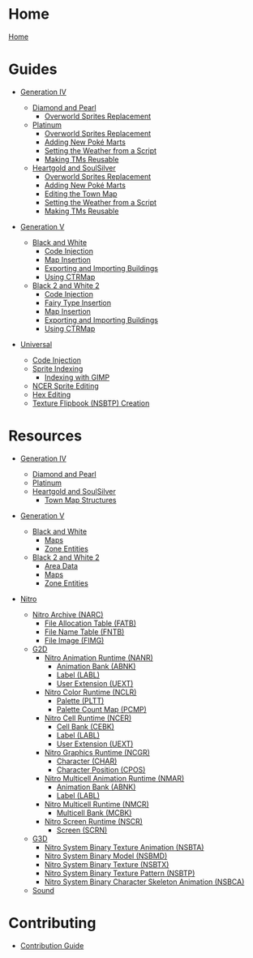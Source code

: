 # Home

[Home](README.md)

# Guides

- [Generation IV]()
  - [Diamond and Pearl]()
    - [Overworld Sprites Replacement](gen4/guides/field/owsprites.md)
  - [Platinum]()
    - [Overworld Sprites Replacement](gen4/guides/field/owsprites.md)
    - [Adding New Poké Marts](gen4/guides/field/pt_hgss-pokemarts.md)
    - [Setting the Weather from a Script](gen4/guides/field/pt_hgss-script_weather.md)
    - [Making TMs Reusable](gen4/guides/field/pt_hgss-reusabletms.md)
  - [Heartgold and SoulSilver]()
    - [Overworld Sprites Replacement](gen4/guides/field/owsprites.md)
    - [Adding New Poké Marts](gen4/guides/field/pt_hgss-pokemarts.md)
    - [Editing the Town Map](gen4/guides/interface/hgss-town_map.md)
    - [Setting the Weather from a Script](gen4/guides/field/pt_hgss-script_weather.md)
    - [Making TMs Reusable](gen4/guides/field/pt_hgss-reusabletms.md)

- [Generation V]()
  - [Black and White]()
    - [Code Injection](gen5/guides/misc/bw_b2w2-code_injection.md)
    - [Map Insertion](gen5/guides/field/bw_b2w2-map_insertion.md)
    - [Exporting and Importing Buildings](gen5/guides/field/bw_b2w2-buildings.md)
    - [Using CTRMap](gen5/guides/misc/using-ctrmap.md)
  - [Black 2 and White 2]()
    - [Code Injection](gen5/guides/misc/bw_b2w2-code_injection.md)
    - [Fairy Type Insertion](gen5/guides/misc/b2w2-fairy.md)
    - [Map Insertion](gen5/guides/field/bw_b2w2-map_insertion.md)
    - [Exporting and Importing Buildings](gen5/guides/field/bw_b2w2-buildings.md)
    - [Using CTRMap](gen5/guides/misc/using-ctrmap.md)
- [Universal]()
  - [Code Injection](universal/guides/code_injection/code_injection.md)
  - [Sprite Indexing](universal/guides/sprite_indexing/indexing.md)
    - [Indexing with GIMP](universal/guides/sprite_indexing/resources/gimp/gimp.md)
  - [NCER Sprite Editing](universal/guides/ncer_sprite_editing/ncer_sprite_editing.md)
  - [Hex Editing](universal/guides/hex_editing/hex_editing.md)
  - [Texture Flipbook (NSBTP) Creation](universal/guides/nsbtp_creation/nsbtp_tutorial.md)

# Resources
- [Generation IV]()
  - [Diamond and Pearl]()
  - [Platinum]()
  - [Heartgold and SoulSilver]()
    - [Town Map Structures](gen4/resources/interface/hgss-town_map_spots.md)

- [Generation V]()
  - [Black and White]()
    - [Maps](gen5/resources/field/bw_b2w2-maps.md)
    - [Zone Entities](gen5/resources/field/bw_b2w2-zone_entities.md)
  - [Black 2 and White 2]()
    - [Area Data](gen5/resources/field/b2w2-area_data.md)
    - [Maps](gen5/resources/field/bw_b2w2-maps.md)
    - [Zone Entities](gen5/resources/field/bw_b2w2-zone_entities.md)
- [Nitro](universal/resources/nitro/nitro_overview.md)
  - [Nitro Archive (NARC)](universal/resources/nitro/file_system/file_narc.md)
    - [File Allocation Table (FATB)](universal/resources/nitro/file_system/section_fatb.md)
    - [File Name Table (FNTB)](universal/resources/nitro/file_system/section_fntb.md)
    - [File Image (FIMG)](universal/resources/nitro/file_system/section_fimg.md)
  - [G2D]()
    - [Nitro Animation Runtime (NANR)](universal/resources/nitro/graphics_2d/file_nanr.md)
      - [Animation Bank (ABNK)](universal/resources/nitro/graphics_2d/section_abnk.md)
      - [Label (LABL)](universal/resources/nitro/graphics_2d/section_labl.md)
      - [User Extension (UEXT)](universal/resources/nitro/graphics_2d/section_uext.md)
    - [Nitro Color Runtime (NCLR)](universal/resources/nitro/graphics_2d/file_nclr.md)
      - [Palette (PLTT)](universal/resources/nitro/graphics_2d/section_pltt.md)
      - [Palette Count Map (PCMP)](universal/resources/nitro/graphics_2d/section_pcmp.md)
    - [Nitro Cell Runtime (NCER)](universal/resources/nitro/graphics_2d/file_ncer.md)
      - [Cell Bank (CEBK)](universal/resources/nitro/graphics_2d/section_cebk.md)
      - [Label (LABL)](universal/resources/nitro/graphics_2d/section_labl.md)
      - [User Extension (UEXT)](universal/resources/nitro/graphics_2d/section_uext.md)
    - [Nitro Graphics Runtime (NCGR)](universal/resources/nitro/graphics_2d/file_ncgr.md)
      - [Character (CHAR)](universal/resources/nitro/graphics_2d/section_char.md)
      - [Character Position (CPOS)](universal/resources/nitro/graphics_2d/section_cpos.md)
    - [Nitro Multicell Animation Runtime (NMAR)](universal/resources/nitro/graphics_2d/file_nmar.md)
      - [Animation Bank (ABNK)](universal/resources/nitro/graphics_2d/section_abnk.md)
      - [Label (LABL)](universal/resources/nitro/graphics_2d/section_labl.md)
    - [Nitro Multicell Runtime (NMCR)](universal/resources/nitro/graphics_2d/file_nmcr.md)
      - [Multicell Bank (MCBK)](universal/resources/nitro/graphics_2d/section_mcbk.md)
    - [Nitro Screen Runtime (NSCR)](universal/resources/nitro/graphics_2d/file_nscr.md)
      - [Screen (SCRN)](universal/resources/nitro/graphics_2d/section_scrn.md)
  - [G3D]()
    - [Nitro System Binary Texture Animation (NSBTA)](universal/resources/nitro/graphics_3d/file_bta0.md)
    - [Nitro System Binary Model (NSBMD)](universal/resources/nitro/graphics_3d/file_bmd0.md)
    - [Nitro System Binary Texture (NSBTX)](universal/resources/nitro/graphics_3d/file_btx0.md)
    - [Nitro System Binary Texture Pattern (NSBTP)](universal/resources/nitro/graphics_3d/file_btp0.md)
    - [Nitro System Binary Character Skeleton Animation (NSBCA)](universal/resources/nitro/graphics_3d/file_bca0.md)
  - [Sound]()
# Contributing
- [Contribution Guide](contribution_guide.md)
